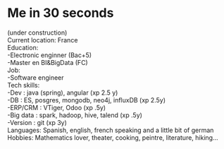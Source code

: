 # Me in 30 seconds   
(under construction)  
Current location: France     
Education:   
-Electronic enginner (Bac+5)  
-Master en BI&BigData (FC)    
Job:   
-Software engineer  
Tech skills:     
-Dev : java (spring), angular (xp 2.5 y)    
-DB :  ES, posgres, mongodb, neo4j, influxDB (xp 2.5y)      
-ERP/CRM : VTiger, Odoo  (xp .5y)    
-Big data : spark, hadoop, hive, talend (xp .5y)        
-Version : git (xp 3y)   
Languages: Spanish, english, french speaking and a little bit of german    
Hobbies: Mathematics lover, theater, cooking, peintre, literature, hiking...     





 

